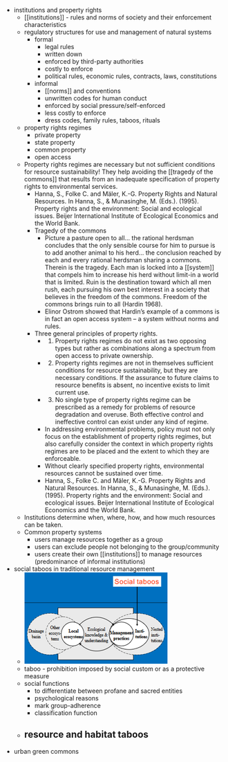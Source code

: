 - institutions and property rights
	- [[institutions]] - rules and norms of society and their enforcement characteristics
	- regulatory structures for use and management of natural systems
		- formal
			- legal rules
			- written down
			- enforced by third-party authorities
			- costly to enforce
			- political rules, economic rules, contracts, laws, constitutions
		- informal
			- [[norms]] and conventions
			- unwritten codes for human conduct
			- enforced by social pressure/self-enforced
			- less costly to enforce
			- dress codes, family rules, taboos, rituals
	- property rights regimes
		- private property
		- state property
		- common property
		- open access
	- Property rights regimes are necessary but not
	  sufficient conditions for resource sustainability!
	  They help avoiding the [[tragedy of the 
	  commons]] that results from an inadequate specification of property rights to environmental services.
		- Hanna, S., Folke C. and Mäler, K.-G. Property Rights and Natural Resources. In Hanna, S., & Munasinghe, M. (Eds.). (1995). Property rights and the environment: Social and ecological issues. Beijer International Institute of Ecological Economics and the World Bank.
		- Tragedy of the commons
			- Picture a pasture open to all... the rational herdsman concludes that the only sensible course for him to pursue is to add another animal to his herd... the conclusion reached by each and every rational herdsman sharing a commons. Therein is the tragedy. Each man is locked into a [[system]] that compels him to increase his herd without limit-in a world that is limited. Ruin is the destination toward which all men rush, each pursuing his own best interest in a society that believes in the freedom of the commons. Freedom of the commons brings ruin to all (Hardin 1968).
			- Elinor Ostrom showed that Hardin’s example of a commons is in fact an open access system – a system without norms and rules.
		- Three general principles of property rights.
			- 1. Property rights regimes do not exist as two opposing types but rather as combinations along a spectrum from open access to private ownership.
			- 2. Property rights regimes are not in themselves sufficient conditions for resource sustainability, but they are necessary conditions. If the assurance to future claims to resource benefits is absent, no incentive exists to limit current use.
			- 3. No single type of property rights regime can be prescribed as a remedy for problems of resource degradation and overuse. Both effective control and ineffective control can exist under any kind of regime.
			- In addressing environmental problems, policy must not only focus on the establishment of property rights regimes, but also carefully consider the context in which property rights regimes are to be placed and the extent to which they are
			  enforceable.
			- Without clearly specified property rights, environmental resources cannot be sustained over time.
			- Hanna, S., Folke C. and Mäler, K.-G. Property Rights and Natural Resources. In Hanna, S., & Munasinghe, M. (Eds.). (1995). Property rights and the environment: Social and ecological issues. Beijer International Institute of Ecological Economics and the World Bank.
	- Institutions determine when, where, how, and how much resources can be taken.
	- Common property systems
		- users manage resources together as a group
		- users can exclude people not belonging to the group/community
		- users create their own [[institutions]] to manage resources (predominance of informal institutions)
- social taboos in traditional resource management
	- ![image.png](../assets/image_1640014684826_0.png)
	- taboo - prohibition imposed by social custom or as a protective measure
	- social functions
		- to differentiate between profane and sacred entities
		- psychological reasons
		- mark group-adherence
		- classification function
	- resource and habitat taboos
		-
- urban green commons